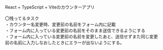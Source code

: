 React + TypeScript + Viteのカウンターアプリ<br><br>
〇残ってるタスク<br>
  ・カウンター名変更時、変更前の名前をフォーム内に記載<br>
  ・フォーム内に入っている変更前の名前をそのまま送信できるようにする<br>
  ・フォーム内に入っている変更前の名前を変更したあと、送信せずまた同じ変更前の名前に入力しなおしたときにエラーが出ないようにする。<br>
